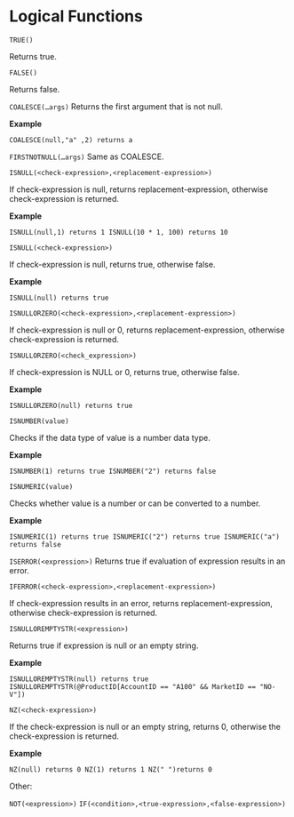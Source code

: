 
# Logical Functions

`TRUE()`

Returns true. 

`FALSE()`

Returns false.

`COALESCE(…args)`
Returns the first argument that is not null.

**Example** 
```
COALESCE(null,"a" ,2) returns a
```
 
`FIRSTNOTNULL(…args)`
Same as COALESCE.

`ISNULL(<check-expression>,<replacement-expression>)`

If check-expression is null, returns replacement-expression, otherwise check-expression is returned. 

**Example** 
```
ISNULL(null,1) returns 1 ISNULL(10 * 1, 100) returns 10
```

`ISNULL(<check-expression>)`

If check-expression is null, returns true, otherwise false. 

**Example** 
```
ISNULL(null) returns true
```

`ISNULLORZERO(<check-expression>,<replacement-expression>)`

If check-expression is null or 0, returns replacement-expression, otherwise check-expression is returned.

`ISNULLORZERO(<check_expression>)`

If check-expression is NULL or 0, returns true, otherwise false. 

**Example** 
```
ISNULLORZERO(null) returns true
```

`ISNUMBER(value)`

Checks if the data type of value is a number data type. 

**Example** 
```
ISNUMBER(1) returns true ISNUMBER("2") returns false
```

`ISNUMERIC(value)`

Checks whether value is a number or can be converted to a number. 

**Example** 
```
ISNUMERIC(1) returns true ISNUMERIC("2") returns true ISNUMERIC("a") returns false
```

`ISERROR(<expression>)`
Returns true if evaluation of expression results in an error.

`IFERROR(<check-expression>,<replacement-expression>)`

If check-expression results in an error, returns replacement-expression, otherwise check-expression is returned.

`ISNULLOREMPTYSTR(<expression>)`

Returns true if expression is null or an empty string.
 
**Example** 
```
ISNULLOREMPTYSTR(null) returns true  
ISNULLOREMPTYSTR(@ProductID[AccountID == "A100" && MarketID == "NO-V"])
```

`NZ(<check-expression>)`

If the check-expression is null or an empty string, returns 0, otherwise the check-expression is returned. 

**Example** 
```
NZ(null) returns 0 NZ(1) returns 1 NZ(" ")returns 0
```

Other:

`NOT(<expression>)`
`IF(<condition>,<true-expression>,<false-expression>)`